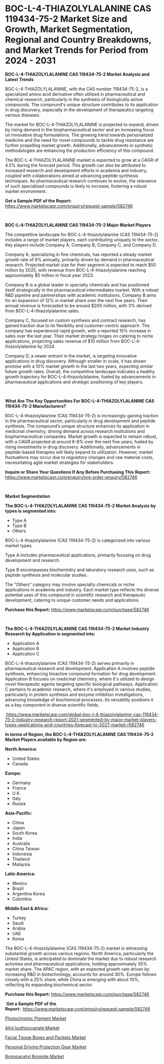 <p><h1>BOC-L-4-THIAZOLYLALANINE CAS 119434-75-2 Market Size and Growth, Market Segmentation, Regional and Country Breakdowns, and Market Trends for Period from 2024 -  2031</h1></p><p><strong>BOC-L-4-THIAZOLYLALANINE CAS 119434-75-2 Market Analysis and Latest Trends</strong></p>
<p><p>BOC-L-4-THIAZOLYLALANINE, with the CAS number 119434-75-2, is a specialized amino acid derivative often utilized in pharmaceutical and chemical research, particularly in the synthesis of biologically active compounds. The compound's unique structure contributes to its application in drug discovery, especially in the development of therapeutics targeting various diseases.</p><p>The market for BOC-L-4-THIAZOLYLALANINE is projected to expand, driven by rising demand in the biopharmaceutical sector and an increasing focus on innovative drug formulations. The growing trend towards personalized medicine and the need for novel compounds to tackle drug resistance are further propelling market growth. Additionally, advancements in synthetic methodologies are enhancing the production efficiency of this compound.</p><p>The BOC-L-4-THIAZOLYLALANINE market is expected to grow at a CAGR of 4.5% during the forecast period. This growth can also be attributed to increased research and development efforts in academia and industry, coupled with collaborations aimed at advancing peptide synthesis techniques. As pharmaceutical research continues to evolve, the relevance of such specialized compounds is likely to increase, fostering a robust market environment.</p></p>
<p><strong>Get a Sample PDF of the Report:&nbsp;</strong> <a href="https://www.marketscagr.com/enquiry/request-sample/582746?utm_campaign=1167&utm_medium=2&utm_source=Github&utm_content=ia&utm_term=27092024&utm_id=boc-l-4-thiazolylalanine-cas-119434-75-2">https://www.marketscagr.com/enquiry/request-sample/582746</a></p>
<p>&nbsp;</p>
<p><strong>BOC-L-4-THIAZOLYLALANINE CAS 119434-75-2 Major Market Players</strong></p>
<p><p>The competitive landscape for BOC-L-4-thiazolylalanine (CAS 119434-75-2) includes a range of market players, each contributing uniquely to the sector. Key players include Company A, Company B, Company C, and Company D.</p><p>Company A, specializing in fine chemicals, has reported a steady market growth rate of 8% annually, primarily driven by demand in pharmaceutical research. Projected market size for their segment is expected to reach $50 million by 2025, with revenue from BOC-L-4-thiazolylalanine reaching approximately $5 million in fiscal year 2023.</p><p>Company B is a global leader in specialty chemicals and has positioned itself strategically in the pharmaceutical intermediates market. With a robust R&D pipeline and partnerships with academic institutions, Company B aims for an expansion of 12% in market share over the next five years. Their annual revenue is forecasted to be around $200 million, with 3% derived from BOC-L-4-thiazolylalanine sales.</p><p>Company C, focused on custom synthesis and contract research, has gained traction due to its flexibility and customer-centric approach. The company has experienced rapid growth, with a reported 15% increase in sales over the last year. Their market strategy hinges on catering to niche applications, projecting sales revenue of $10 million from BOC-L-4-thiazolylalanine by 2024.</p><p>Company D, a newer entrant in the market, is targeting innovative applications in drug discovery. Although smaller in scale, it has shown promise with a 10% market growth in the last two years, expecting similar future growth rates. Overall, the competitive landscape indicates a healthy growth trajectory for BOC-L-4-thiazolylalanine, fueled by advancements in pharmaceutical applications and strategic positioning of key players.</p></p>
<p>&nbsp;</p>
<p><strong>What Are The Key Opportunities For BOC-L-4-THIAZOLYLALANINE CAS 119434-75-2 Manufacturers?</strong></p>
<p><p>BOC-L-4-thiazolylalanine (CAS 119434-75-2) is increasingly gaining traction in the pharmaceutical sector, particularly in drug development and peptide synthesis. The compound’s unique structure enhances its application in medicinal chemistry, driving demand across research institutions and biopharmaceutical companies. Market growth is expected to remain robust, with a CAGR projected at around 6-8% over the next five years, fueled by rising investments in drug discovery. Additionally, advancements in peptide-based therapies will likely expand its utilization. However, market fluctuations may occur due to regulatory changes and raw material costs, necessitating agile market strategies for stakeholders.</p></p>
<p><strong>Inquire or Share Your Questions If Any Before Purchasing This Report:</strong> <a href="https://www.marketscagr.com/enquiry/pre-order-enquiry/582746?utm_campaign=1167&utm_medium=2&utm_source=Github&utm_content=ia&utm_term=27092024&utm_id=boc-l-4-thiazolylalanine-cas-119434-75-2">https://www.marketscagr.com/enquiry/pre-order-enquiry/582746</a></p>
<p>&nbsp;</p>
<p><strong>Market Segmentation</strong></p>
<p><strong>The BOC-L-4-THIAZOLYLALANINE CAS 119434-75-2 Market Analysis by types is segmented into:</strong></p>
<p><ul><li>Type A</li><li>Type B</li><li>Others</li></ul></p>
<p><p>BOC-L-4-thiazolylalanine (CAS 119434-75-2) is categorized into various market types. </p><p>Type A includes pharmaceutical applications, primarily focusing on drug development and research. </p><p>Type B encompasses biochemistry and laboratory research uses, such as peptide synthesis and molecular studies. </p><p>The "Others" category may involve specialty chemicals or niche applications in academia and industry. Each market type reflects the diverse potential uses of this compound in scientific research and therapeutic development, catering to unique customer needs and applications.</p></p>
<p><strong>Purchase this Report:&nbsp;</strong><a href="https://www.marketscagr.com/purchase/582746?utm_campaign=1167&utm_medium=2&utm_source=Github&utm_content=ia&utm_term=27092024&utm_id=boc-l-4-thiazolylalanine-cas-119434-75-2">https://www.marketscagr.com/purchase/582746</a></p>
<p>&nbsp;</p>
<p><strong>The BOC-L-4-THIAZOLYLALANINE CAS 119434-75-2 Market Industry Research by Application is segmented into:</strong></p>
<p><ul><li>Application A</li><li>Application B</li><li>Application C</li></ul></p>
<p><p>BOC-L-4-thiazolylalanine (CAS 119434-75-2) serves primarily in pharmaceutical research and development. Application A involves peptide synthesis, enhancing bioactive compound formation for drug development. Application B focuses on medicinal chemistry, where it's utilized to design novel therapeutic agents targeting specific biological pathways. Application C pertains to academic research, where it's employed in various studies, particularly in protein synthesis and enzyme inhibition investigations, advancing knowledge of biochemical processes. Its versatility positions it as a key component in diverse scientific fields.</p></p>
<p><a href="https://www.marketscagr.com/global-boc-l-4-thiazolylalanine-cas-119434-75-2-industry-research-report-2021-segmented-by-major-market-players-types-applications-and-countries-forecast-to-2027-market-r582746?utm_campaign=1167&utm_medium=2&utm_source=Github&utm_content=ia&utm_term=27092024&utm_id=boc-l-4-thiazolylalanine-cas-119434-75-2">&nbsp;https://www.marketscagr.com/global-boc-l-4-thiazolylalanine-cas-119434-75-2-industry-research-report-2021-segmented-by-major-market-players-types-applications-and-countries-forecast-to-2027-market-r582746</a></p>
<p><strong>In terms of Region, the BOC-L-4-THIAZOLYLALANINE CAS 119434-75-2 Market Players available by Region are:</strong></p>
<p>
    <p> <strong> North America: </strong>
        <ul>
            <li>United States</li>
            <li>Canada</li>
        </ul>
        </p> 
    <p> <strong> Europe: </strong>
        <ul>
            <li>Germany</li>
            <li>France</li>
            <li>U.K.</li>
            <li>Italy</li>
            <li>Russia</li>
        </ul>
        </p> 
    <p> <strong> Asia-Pacific: </strong>
        <ul>
            <li>China</li>
            <li>Japan</li>
            <li>South Korea</li>
            <li>India</li>
            <li>Australia</li>
            <li>China Taiwan</li>
            <li>Indonesia</li>
            <li>Thailand</li>
            <li>Malaysia</li>
        </ul>
        </p> 
    <p> <strong> Latin America: </strong>
        <ul>
            <li>Mexico</li>
            <li>Brazil</li>
            <li>Argentina Korea</li>
            <li>Colombia</li>
        </ul>
        </p> 
    <p> <strong> Middle East & Africa: </strong>
        <ul>
            <li>Turkey</li>
            <li>Saudi</li>
            <li>Arabia</li>
            <li>UAE</li>
            <li>Korea</li>
        </ul>
    </p>
    </p>
<p><p>The BOC-L-4-thiazolylalanine (CAS 119434-75-2) market is witnessing substantial growth across various regions. North America, particularly the United States, is anticipated to dominate the market due to robust research activities and pharmaceutical applications, holding approximately 35% market share. The APAC region, with an expected growth rate driven by increasing R&D in biotechnology, accounts for around 30%. Europe follows closely with a 25% share, while China is emerging with about 10%, reflecting its expanding biochemical sector.</p></p>
<p><strong>Purchase this Report: </strong><a href="https://www.marketscagr.com/purchase/582746?utm_campaign=1167&utm_medium=2&utm_source=Github&utm_content=ia&utm_term=27092024&utm_id=boc-l-4-thiazolylalanine-cas-119434-75-2">https://www.marketscagr.com/purchase/582746</a></p>
<p>&nbsp;<strong>Get a Sample PDF of the Report:&nbsp;&nbsp;</strong><a href="https://www.marketscagr.com/enquiry/request-sample/582746?utm_campaign=1167&utm_medium=2&utm_source=Github&utm_content=ia&utm_term=27092024&utm_id=boc-l-4-thiazolylalanine-cas-119434-75-2">https://www.marketscagr.com/enquiry/request-sample/582746</a></p>
<p><strong></strong></p>
<p><p><a href="https://www.linkedin.com/pulse/global-photochromic-pigment-market-focus-product-type-yellow-green-4edqc?utm_campaign=1167&utm_medium=2&utm_source=Github&utm_content=ia&utm_term=27092024&utm_id=boc-l-4-thiazolylalanine-cas-119434-75-2">Photochromic Pigment Market</a></p><p><a href="https://www.linkedin.com/pulse/allyl-isothiocyanate-market-size-share-growth-analysis-type-1cpwc?utm_campaign=1167&utm_medium=2&utm_source=Github&utm_content=ia&utm_term=27092024&utm_id=boc-l-4-thiazolylalanine-cas-119434-75-2">Allyl Isothiocyanate Market</a></p><p><a href="https://issuu.com/reportprime-2/docs/facial-tissue-boxes-and-packets-mar_c7e300c7c29113?utm_campaign=1167&utm_medium=2&utm_source=Github&utm_content=ia&utm_term=27092024&utm_id=boc-l-4-thiazolylalanine-cas-119434-75-2">Facial Tissue Boxes and Packets Market</a></p><p><a href="https://issuu.com/reportprime-2/docs/personal-driving-protection-gear-ma_ab8dbb70516e87?utm_campaign=1167&utm_medium=2&utm_source=Github&utm_content=ia&utm_term=27092024&utm_id=boc-l-4-thiazolylalanine-cas-119434-75-2">Personal Driving Protection Gear Market</a></p><p><a href="https://www.linkedin.com/pulse/unlocking-growth-potential-market-strategic-analysis-bromoacetyl-h94sc?utm_campaign=1167&utm_medium=2&utm_source=Github&utm_content=ia&utm_term=27092024&utm_id=boc-l-4-thiazolylalanine-cas-119434-75-2">Bromoacetyl Bromide Market</a></p></p>